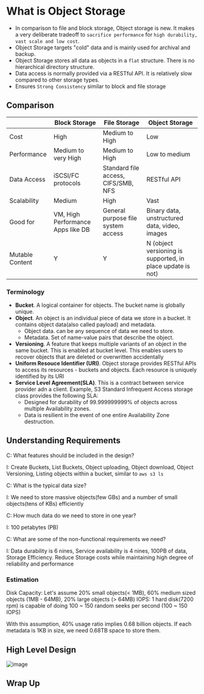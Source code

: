 # What is Object Storage

- In comparison to file and block storage, Object storage is new. It makes a very deliberate tradeoff to `sacrifice performance` for `high durability, vast scale and low cost`.
- Object Storage targets "cold" data and is mainly used for archival and backup.
- Object Storage stores all data as objects in a `flat` structure. There is no hierarchical directory structure.
- Data access is normally provided via a RESTful API. It is relatively slow compared to other storage types.
- Ensures `Strong Consistency` similar to block and file storage

## Comparison

| | Block Storage | File Storage | Object Storage |
| --- | --- | --- | --- |
| Cost | High | Medium to High | Low |
| Performance | Medium to very High | Medium to High | Low to medium |
| Data Access | iSCSI/FC protocols | Standard file access, CIFS/SMB, NFS | RESTful API |
| Scalability | Medium | High | Vast |
| Good for | VM, High Performance Apps like DB | General purpose file system access | Binary data, unstructured data, video, images |
| Mutable Content | Y | Y | N (object versioning is supported, in place update is not) |

### Terminology

- **Bucket**. A logical container for objects. The bucket name is globally unique.
- **Object**. An object is an individual piece of data we store in a bucket. It contains object data(also called payload) and metadata.
  * Object data. can be any sequence of data we need to store.
  * Metadata. Set of name-value pairs that describe the object.
- **Versioning**. A feature that keeps multiple variants of an object in the same bucket. This is enabled at bucket level. This enables users to recover objects that are deleted or overwritten accidentally
- **Uniform Resouce Identifier (URI)**. Object storage provides RESTful APIs to access its resources - buckets and objects. Each resource is uniquely identified by its URI
- **Service Level Agreement(SLA)**. This is a contract between service provider adn a client. Example, S3 Standard Infrequent Access storage class provides the following SLA:
    * Designed for durability of 99.999999999% of objects across multiple Availability zones.
    * Data is resilient in the event of one entire Availability Zone destruction.
  

## Understanding Requirements
C: What features should be included in the design?

I: Create Buckets, List Buckets, Object uploading, Object download, Object Versioning, Listing objects within a bucket, similar to `aws s3 ls`

C: What is the typical data size?

I: We need to store massive objects(few GBs) and a number of small objects(tens of KBs) efficiently

C: How much data do we need to store in one year?

I: 100 petabytes (PB)

C: What are some of the non-functional requirements we need?

I: Data durability is 6 nines, Service availability is 4 nines, 100PB of data, Storage Efficiency. Reduce Storage costs while maintaining high degree of reliability and performance

### Estimation

Disk Capacity: Let's assume 20% small objects(< 1MB), 60% medium sized objects (1MB - 64MB), 20% large objects (> 64MB)
IOPS: 1 hard disk(7200 rpm) is capable of doing 100 ~ 150 random seeks per second (100 ~ 150 IOPS)

With this assumption, 40% usage ratio implies 0.68 billion objects. If each metadata is 1KB in size, we need 0.68TB space to store them.

## High Level Design
![image](https://github.com/shreesha21/system-design-interview/blob/main/S3_HLD.png)

## Wrap Up

